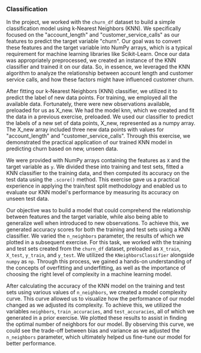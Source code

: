 ### Classification

In the project, we worked with the `churn_df` dataset to build a simple classification model using k-Nearest Neighbors (KNN). We specifically focused on the "account_length" and "customer_service_calls" as our features to predict the target variable "churn". Our goal was to convert these features and the target variable into NumPy arrays, which is a typical requirement for machine learning libraries like Scikit-Learn. Once our data was appropriately preprocessed, we created an instance of the KNN classifier and trained it on our data. So, in essence, we leveraged the KNN algorithm to analyze the relationship between account length and customer service calls, and how these factors might have influenced customer churn.

After fitting our k-Nearest Neighbors (KNN) classifier, we utilized it to predict the label of new data points. For training, we employed all the available data. Fortunately, there were new observations available, preloaded for us as X_new. We had the model knn, which we created and fit the data in a previous exercise, preloaded. We used our classifier to predict the labels of a new set of data points, X_new, represented as a numpy array. The X_new array included three new data points with values for "account_length" and "customer_service_calls". Through this exercise, we demonstrated the practical application of our trained KNN model in predicting churn based on new, unseen data.

We were provided with NumPy arrays containing the features as `X` and the target variable as `y`. We divided these into training and test sets, fitted a KNN classifier to the training data, and then computed its accuracy on the test data using the `.score()` method. This exercise gave us a practical experience in applying the train/test split methodology and enabled us to evaluate our KNN model's performance by measuring its accuracy on unseen test data.

Our objective was to build a model that could comprehend the relationship between features and the target variable, while also being able to generalize well when introduced to new observations. To achieve this, we generated accuracy scores for both the training and test sets using a KNN classifier. We varied the `n_neighbors` parameter, the results of which we plotted in a subsequent exercise. For this task, we worked with the training and test sets created from the `churn_df` dataset, preloaded as `X_train`, `X_test`, `y_train`, and `y_test`. We utilized the `KNeighborsClassifier` alongside `numpy` as `np`. Through this process, we gained a hands-on understanding of the concepts of overfitting and underfitting, as well as the importance of choosing the right level of complexity in a machine learning model.

After calculating the accuracy of the KNN model on the training and test sets using various values of `n_neighbors`, we created a model complexity curve. This curve allowed us to visualize how the performance of our model changed as we adjusted its complexity. To achieve this, we utilized the variables `neighbors`, `train_accuracies`, and `test_accuracies`, all of which we generated in a prior exercise. We plotted these results to assist in finding the optimal number of neighbors for our model. By observing this curve, we could see the trade-off between bias and variance as we adjusted the `n_neighbors` parameter, which ultimately helped us fine-tune our model for better performance.

